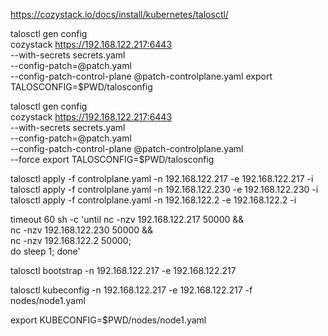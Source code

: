 https://cozystack.io/docs/install/kubernetes/talosctl/

talosctl gen config \
    cozystack https://192.168.122.217:6443 \
    --with-secrets secrets.yaml \
    --config-patch=@patch.yaml \
    --config-patch-control-plane @patch-controlplane.yaml
export TALOSCONFIG=$PWD/talosconfig

talosctl gen config \
    cozystack https://192.168.122.217:6443 \
    --with-secrets secrets.yaml \
    --config-patch=@patch.yaml \
    --config-patch-control-plane @patch-controlplane.yaml \
    --force
export TALOSCONFIG=$PWD/talosconfig

talosctl apply -f controlplane.yaml -n 192.168.122.217 -e 192.168.122.217 -i
talosctl apply -f controlplane.yaml -n 192.168.122.230 -e 192.168.122.230 -i
talosctl apply -f controlplane.yaml -n 192.168.122.2 -e 192.168.122.2 -i

<!-- talosctl reset --insecure --wait=false -n 192.168.122.217 -e 192.168.122.217
talosctl reset --insecure -n 192.168.122.230 -e 192.168.122.230
talosctl reset --insecure -n 192.168.122.2 -e 192.168.122.2 -->


timeout 60 sh -c 'until nc -nzv 192.168.122.217 50000 && \
  nc -nzv 192.168.122.230 50000 && \
  nc -nzv 192.168.122.2 50000; \
  do sleep 1; done'

talosctl bootstrap -n 192.168.122.217 -e 192.168.122.217

talosctl kubeconfig -n 192.168.122.217 -e 192.168.122.217 -f nodes/node1.yaml

export KUBECONFIG=$PWD/nodes/node1.yaml

